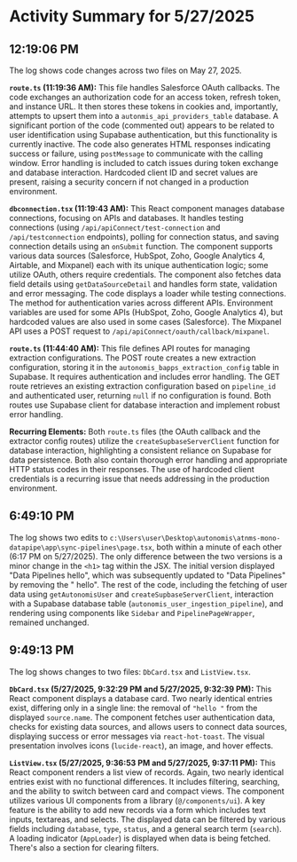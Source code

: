 # Activity Summary for 5/27/2025

## 12:19:06 PM
The log shows code changes across two files on May 27, 2025.

**`route.ts` (11:19:36 AM):** This file handles Salesforce OAuth callbacks.  The code exchanges an authorization code for an access token, refresh token, and instance URL.  It then stores these tokens in cookies and, importantly, attempts to upsert them into a `autonmis_api_providers_table` database.  A significant portion of the code (commented out) appears to be related to user identification using Supabase authentication, but this functionality is currently inactive. The code also generates HTML responses indicating success or failure, using `postMessage` to communicate with the calling window.  Error handling is included to catch issues during token exchange and database interaction.  Hardcoded client ID and secret values are present, raising a security concern if not changed in a production environment.


**`dbconnection.tsx` (11:19:43 AM):** This React component manages database connections, focusing on APIs and databases.  It handles testing connections (using `/api/apiConnect/test-connection` and `/api/testconnection` endpoints), polling for connection status, and saving connection details using an `onSubmit` function. The component supports various data sources (Salesforce, HubSpot, Zoho, Google Analytics 4, Airtable, and Mixpanel) each with its unique authentication logic; some utilize OAuth, others require credentials.  The component also fetches data field details using `getDataSourceDetail` and handles form state, validation and error messaging.  The code displays a loader while testing connections.  The method for authentication varies across different APIs.  Environment variables are used for some APIs (HubSpot, Zoho, Google Analytics 4), but hardcoded values are also used in some cases (Salesforce).  The Mixpanel API uses a POST request to `/api/apiConnect/oauth/callback/mixpanel`.


**`route.ts` (11:44:40 AM):**  This file defines API routes for managing extraction configurations. The POST route creates a new extraction configuration, storing it in the `autonomis_bapps_extraction_config` table in Supabase. It requires authentication and includes error handling. The GET route retrieves an existing extraction configuration based on `pipeline_id` and authenticated user, returning `null` if no configuration is found. Both routes use Supabase client for database interaction and implement robust error handling.

**Recurring Elements:**  Both `route.ts` files (the OAuth callback and the extractor config routes) utilize the `createSupbaseServerClient` function for database interaction, highlighting a consistent reliance on Supabase for data persistence.  Both also contain thorough error handling and appropriate HTTP status codes in their responses.  The use of hardcoded client credentials is a recurring issue that needs addressing in the production environment.


## 6:49:10 PM
The log shows two edits to `c:\Users\user\Desktop\autonomis\atnms-mono-datapipe\app\sync-pipelines\page.tsx`, both within a minute of each other (6:17 PM on 5/27/2025).  The only difference between the two versions is a minor change in the `<h1>` tag within the JSX. The initial version displayed "Data Pipelines hello", which was subsequently updated to "Data Pipelines" by removing the " hello".  The rest of the code, including the fetching of user data using `getAutonomisUser` and `createSupbaseServerClient`, interaction with a Supabase database table (`autonomis_user_ingestion_pipeline`), and rendering using components like `Sidebar` and `PipelinePageWrapper`, remained unchanged.


## 9:49:13 PM
The log shows changes to two files: `DbCard.tsx` and `ListView.tsx`.

**`DbCard.tsx` (5/27/2025, 9:32:29 PM and 5/27/2025, 9:32:39 PM):**  This React component displays a database card.  Two nearly identical entries exist, differing only in a single line: the removal of `"hello "` from the displayed `source.name`.  The component fetches user authentication data, checks for existing data sources, and allows users to connect data sources, displaying success or error messages via `react-hot-toast`.  The visual presentation involves icons (`lucide-react`), an image, and hover effects.

**`ListView.tsx` (5/27/2025, 9:36:53 PM and 5/27/2025, 9:37:11 PM):** This React component renders a list view of records. Again, two nearly identical entries exist with no functional differences.  It includes filtering, searching, and the ability to switch between card and compact views. The component utilizes various UI components from a library (`@/components/ui`).  A key feature is the ability to add new records via a form which includes text inputs, textareas, and selects.  The displayed data can be filtered by various fields including `database`, `type`, `status`, and a general search term (`search`). A loading indicator (`AppLoader`) is displayed when data is being fetched.  There's also a section for clearing filters.
